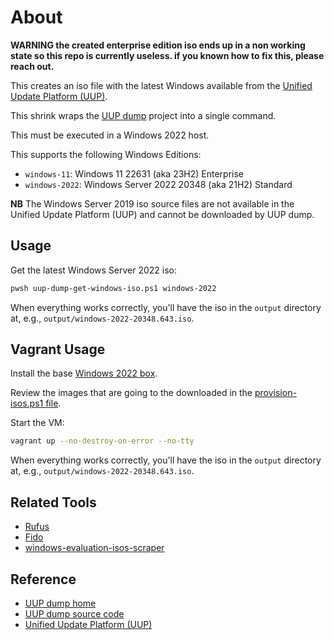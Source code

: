 # About

**WARNING the created enterprise edition iso ends up in a non working state so this repo is currently useless. if you known how to fix this, please reach out.**

This creates an iso file with the latest Windows available from the [Unified Update Platform (UUP)](https://docs.microsoft.com/en-us/windows/deployment/update/windows-update-overview).

This shrink wraps the [UUP dump](https://git.uupdump.net/uup-dump) project into a single command.

This must be executed in a Windows 2022 host.

This supports the following Windows Editions:

* `windows-11`: Windows 11 22631 (aka 23H2) Enterprise
* `windows-2022`: Windows Server 2022 20348 (aka 21H2) Standard

**NB** The Windows Server 2019 iso source files are not available in the Unified Update Platform (UUP) and cannot be downloaded by UUP dump.

## Usage

Get the latest Windows Server 2022 iso:

```bash
pwsh uup-dump-get-windows-iso.ps1 windows-2022
```

When everything works correctly, you'll have the iso in the `output` directory at, e.g., `output/windows-2022-20348.643.iso`.

## Vagrant Usage

Install the base [Windows 2022 box](https://github.com/rgl/windows-vagrant).

Review the images that are going to the downloaded in the [provision-isos.ps1 file](provision-isos.ps1).

Start the VM:

```bash
vagrant up --no-destroy-on-error --no-tty
```

When everything works correctly, you'll have the iso in the `output` directory at, e.g., `output/windows-2022-20348.643.iso`.

## Related Tools

* [Rufus](https://github.com/pbatard/rufus)
* [Fido](https://github.com/pbatard/Fido)
* [windows-evaluation-isos-scraper](https://github.com/rgl/windows-evaluation-isos-scraper)

## Reference

* [UUP dump home](https://uupdump.net)
* [UUP dump source code](https://git.uupdump.net/uup-dump)
* [Unified Update Platform (UUP)](https://docs.microsoft.com/en-us/windows/deployment/update/windows-update-overview)

